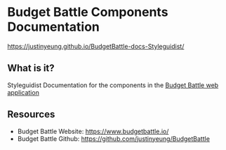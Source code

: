 # Budget Battle Components Documentation

https://justinyeung.github.io/BudgetBattle-docs-Styleguidist/

## What is it?

Styleguidist Documentation for the components in the <a href="https://www.budgetbattle.io/">Budget Battle web application</a>

## Resources

-   Budget Battle Website: https://www.budgetbattle.io/
-   Budget Battle Github: https://github.com/justinyeung/BudgetBattle

